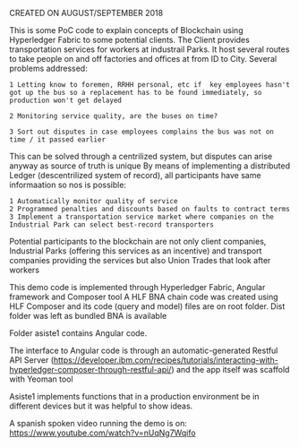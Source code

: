 CREATED ON AUGUST/SEPTEMBER  2018

This is some PoC  code  to explain concepts of Blockchain  using Hyperledger Fabric to some potential clients.
The Client provides transportation services for workers at industrail Parks. It host several routes to take people on and off factories and offices at from ID to City.
Several problems addressed:

    1 Letting know to foremen, RRHH personal, etc if  key employees hasn't got up the bus so a replacement has to be found immediately, so production won't get delayed
    
    2 Monitoring service quality, are the buses on time? 

    3 Sort out disputes in case employees complains the bus was not on time / it passed earlier

This can be solved through a centrilized system, but disputes can arise anyway as source of truth is unique
By means of implementing a distributed Ledger (descentrilized system of record), all participants have same informaation so nos is possible:

    1 Automatically monitor quality of service
    2 Programmed penalties and discounts based on faults to contract terms
    3 Implement a transportation service market where companies on the Industrial Park can select best-record transporters

Potential participants to the blockchain are not only client companies, Industrial Parks (offering this services as an incentive) and transport companies providing the services but also Union Trades that look after workers

This demo code is implemented through Hyperledger Fabric, Angular framework and Composer tool
A HLF BNA chain code was created using HLF Composer and its code (query and model) files are on root folder. Dist folder was left as bundled BNA is available

Folder asiste1 contains Angular code.

The interface to Angular code is through an automatic-generated  Restful API  Server (https://developer.ibm.com/recipes/tutorials/interacting-with-hyperledger-composer-through-restful-api/) and the app itself was scaffold with Yeoman tool

Asiste1 implements functions that in a production environment be in different devices but it was helpful to show ideas.

A spanish spoken video running the demo is on: https://www.youtube.com/watch?v=nUqNg7Wqifo


